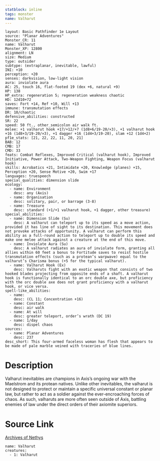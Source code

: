 ```yaml
---
statblock: inline
tags: monster
name: Valharut
---
```

```statblock
layout: Basic Pathfinder 1e Layout
source: "Planar Adventures"
Monster_CR: 11
name: Valharut
Monster_XP: 12800
alignment: LN
size: Medium
type: outsider
subtype: (extraplanar, inevitable, lawful)
INI: +10
perception: +20
senses: darkvision, low-light vision
aura: inviolate aura
AC: 25, touch 16, flat-footed 19 (dex +6, natural +9)
HP: 138
HP_extra: regeneration 5; regeneration weakness chaotic
HD: 12d10+72
saves: Fort +14, Ref +10, Will +13
immune: transmutation effects
DR: 10/chaotic
defensive_abilities: constructed
SR: 22
speed: 50 ft., other_semicolon air walk ft.
melee: +1 valharut hook +17/+12/+7 (1d8+6/19-20/×3), +1 valharut hook +16 (1d8+3/19-20/×3), +1 dagger +16 (1d4+3/19-20), slam +12 (1d4+2)
pf1e_stats: [21, 22, 22, 11, 20, 21]
BAB: 12
CMB: 17
CMD: 33
feats: Combat Reflexes, Improved Critical (valharut hook), Improved Initiative, Power Attack, Two-Weapon Fighting, Weapon Focus (valharut hook)
skills: Acrobatics +21, Intimidate +20, Knowledge (planes) +15, Perception +20, Sense Motive +20, Swim +17
languages: truespeech
special_qualities: dimension slide
ecology:
  - name: Environment
    desc: any (Axis)
  - name: Organisation
    desc: solitary, pair, or barrage (3-8)
  - name: Treasure
    desc: standard (+1/+1 valharut hook, +1 dagger, other treasure)
special_abilities:
  - name: Dimension Slide (Su)
    desc: A valharut can teleport up to its speed as a move action, provided it has line of sight to its destination. This movement does not provoke attacks of opportunity. A valharut can perform this ability as a full-round action to teleport up to double its speed and make one melee attack against a creature at the end of this move.
  - name: Inviolate Aura (Su)
    desc: A valharut radiates an aura of inviolate form, granting all allies within 60 feet a bonus to Fortitude saves to resist hostile transmutation effects (such as a protean’s warpwave) equal to the valharut’s Charisma bonus (+5 for the typical valharut).
  - name: Valharut Hook (Ex)
    desc: Valharuts fight with an exotic weapon that consists of two hooked blades projecting from opposite ends of a shaft. A valharut hook is functionally identical to an orc double axe, but proficiency with the orc double axe does not grant proficiency with a valharut hook, or vice versa.
spell-like_abilities:
  - name:
    desc: (CL 11; Concentration +16)
  - name: Constant
    desc: air walk
  - name: At will
    desc: greater teleport, order’s wrath (DC 19)
  - name: 1/day
    desc: dispel chaos
sources:
  - name: Planar Adventures
    desc: 237
desc_short: This four-armed faceless woman has flesh that appears to be made of pale marble veined with traceries of blue lines.
```
# Description
Valharut inevitables are champions in Axis’s ongoing war with the Maelstrom and its protean natives. Unlike other inevitables, the valharut is not designed to protect or maintain a specific universal constant or planar law, but rather to act as a soldier against the ever-encroaching forces of chaos. As such, valharuts are more often seen outside of Axis, battling enemies of law under the direct orders of their axiomite superiors.
# Source Link
[Archives of Nethys](https://aonprd.com/MonsterDisplay.aspx?ItemName=Valharut)
```encounter-table
name: Valharut
creatures:
  - 1: Valharut
```
